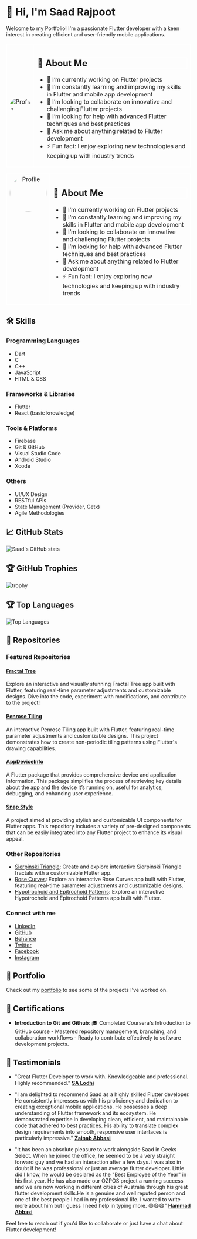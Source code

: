 # 👋 Hi, I'm Saad Rajpoot

Welcome to my Portfolio! I'm a passionate Flutter developer with a keen interest in creating efficient and user-friendly mobile applications.

<table style="border: 1px solid white; border-collapse: collapse; ">
  <tr>
    <td style="border: 1px solid white;">
      <img src="https://images.weserv.nl/?url=avatars.githubusercontent.com/u/72617801?v=5&h=230&w=230&fit=cover&mask=circle&maxage=7d" alt="Profile" style="border-radius: 50%;"/>
    </td>
    <td style="border: 1px solid white;">
      <div>
        <h2 style="border: 1px solid white; ">🚀 About Me</h2>
        <ul>
          <li>🔭 I’m currently working on Flutter projects</li>
          <li>🌱 I’m constantly learning and improving my skills in Flutter and mobile app development</li>
          <li>👯 I’m looking to collaborate on innovative and challenging Flutter projects</li>
          <li>🤔 I’m looking for help with advanced Flutter techniques and best practices</li>
          <li>💬 Ask me about anything related to Flutter development</li>
          <li>⚡ Fun fact: I enjoy exploring new technologies and keeping up with industry trends</li>
        </ul>
      </div>
    </td>
  </tr>
</table>

<table style="border: 1px solid white; border-collapse: collapse; width: 100%;">
  <tr>
    <td style="border: 1px solid white; vertical-align: top; text-align: center;">
      <img src="https://images.weserv.nl/?url=avatars.githubusercontent.com/u/72617801?v=5&h=230&w=230&fit=cover&mask=circle&maxage=7d" alt="Profile" style="border-radius: 50%; width: 100px; height: 100px;"/>
    </td>
    <td style="border: 1px solid white;">
      <div>
        <h2 style="border: 1px solid white; ">🚀 About Me</h2>
        <ul>
          <li>🔭 I’m currently working on Flutter projects</li>
          <li>🌱 I’m constantly learning and improving my skills in Flutter and mobile app development</li>
          <li>👯 I’m looking to collaborate on innovative and challenging Flutter projects</li>
          <li>🤔 I’m looking for help with advanced Flutter techniques and best practices</li>
          <li>💬 Ask me about anything related to Flutter development</li>
          <li>⚡ Fun fact: I enjoy exploring new technologies and keeping up with industry trends</li>
        </ul>
      </div>
    </td>
  </tr>
  <style>
    @media screen and (max-width: 600px) {
      table, tr, td {
        display: block;
        width: 100%;
      }
      td {
        border: none;
        margin-bottom: 10px;
      }
      td img {
        width: 80px;
        height: 80px;
      }
      h2 {
        text-align: center;
      }
    }
  </style>
</table>



## 🛠️ Skills

### Programming Languages
- Dart
- C
- C++
- JavaScript
- HTML & CSS

### Frameworks & Libraries
- Flutter
- React (basic knowledge)

### Tools & Platforms
- Firebase
- Git & GitHub
- Visual Studio Code
- Android Studio
- Xcode

### Others
- UI/UX Design
- RESTful APIs
- State Management (Provider, Getx)
- Agile Methodologies

## 📈 GitHub Stats

![Saad's GitHub stats](https://github-readme-stats.vercel.app/api?username=Saad-Rajpoot&show_icons=true&theme=radical)

## 🏆 GitHub Trophies

![trophy](https://github-profile-trophy.vercel.app/?username=Saad-Rajpoot&theme=onedark)

## 🏆 Top Languages

![Top Languages](https://github-readme-stats.vercel.app/api/top-langs/?username=Saad-Rajpoot&layout=compact&theme=radical)

## 📂 Repositories

### Featured Repositories

#### [Fractal Tree](https://github.com/Saad-Rajpoot/Fractal-Tree)
Explore an interactive and visually stunning Fractal Tree app built with Flutter, featuring real-time parameter adjustments and customizable designs. Dive into the code, experiment with modifications, and contribute to the project!

#### [Penrose Tiling](https://github.com/Saad-Rajpoot/Penrose-Tiling)
An interactive Penrose Tiling app built with Flutter, featuring real-time parameter adjustments and customizable designs. This project demonstrates how to create non-periodic tiling patterns using Flutter's drawing capabilities.

#### [AppDeviceInfo](https://github.com/Saad-Rajpoot/AppDeviceInfo)
A Flutter package that provides comprehensive device and application information. This package simplifies the process of retrieving key details about the app and the device it’s running on, useful for analytics, debugging, and enhancing user experience.

#### [Snap Style](https://github.com/Saad-Rajpoot/Snap-Style)
A project aimed at providing stylish and customizable UI components for Flutter apps. This repository includes a variety of pre-designed components that can be easily integrated into any Flutter project to enhance its visual appeal.

### Other Repositories
- [Sierpinski Triangle](https://github.com/Saad-Rajpoot/Sierpinski-Triangle): Create and explore interactive Sierpinski Triangle fractals with a customizable Flutter app.
- [Rose Curves](https://github.com/Saad-Rajpoot/Rose-Curves): Explore an interactive Rose Curves app built with Flutter, featuring real-time parameter adjustments and customizable designs.
- [Hypotrochoid and Epitrochoid Patterns](https://github.com/Saad-Rajpoot/chat-app): Explore an interactive Hypotrochoid and Epitrochoid Patterns app built with Flutter.

### Connect with me

- [LinkedIn](https://www.linkedin.com/in/saad-rajpoot-b3ba85225/)
- [GitHub](https://www.github.com/Saad-Rajpoot/)
- [Behance](https://www.behance.net/saadrajpoot5/)
- [Twitter](https://www.twitter.com/saadi47123/)
- [Facebook](https://www.facebook.com/saad.saad.9083477/)
- [Instagram](https://www.instagram.com/saadrajpoot42/)

## 💼 Portfolio

Check out my [portfolio](https://saad-rajpoot.github.io/) to see some of the projects I've worked on.

## 📄 Certifications

- **Introduction to Git and Github**: 🎓 Completed Coursera's Introduction to GitHub course - Mastered repository management, branching, and collaboration workflows - Ready to contribute effectively to software development projects.

## 🌟 Testimonials

- "Great Flutter Developer to work with. Knowledgeable and professional. Highly recommended."  [**SA Lodhi**](https://www.linkedin.com/in/salodhi1/)

- "I am delighted to recommend Saad as a highly skilled Flutter developer. He consistently impresses us with his proficiency and dedication to creating exceptional mobile applications.
He possesses a deep understanding of Flutter framework and its ecosystem. He demonstrated expertise in developing clean, efficient, and maintainable code that adhered to best practices. His ability to translate complex design requirements into smooth, responsive user interfaces is particularly impressive." [**Zainab Abbasi**](https://www.linkedin.com/in/zainababbasi848/)

- "It has been an absolute pleasure to work alongside Saad in Geeks Select. When he joined the office, he seemed to be a very straight forward guy and we had an interaction after a few days. I was also in doubt if he was professional or just an average flutter developer. Little did I know, he would be declared as the "Best Employee of the Year" in his first year. He has also made our OZPOS project a running success and we are now working in different cities of Australia through his great flutter development skills.He is a genuine and well reputed person and one of the best people I had in my professional life. I wanted to write more about him but I guess I need help in typing more. 😄😄😄"  [**Hammad Abbasi**](https://www.linkedin.com/in/hammad-abbasi09/)


Feel free to reach out if you'd like to collaborate or just have a chat about Flutter development!
